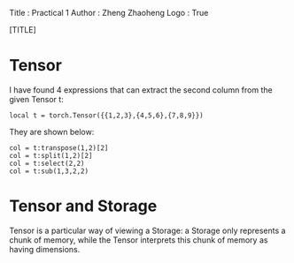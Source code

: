 Title         : Practical 1
Author        : Zheng Zhaoheng
Logo          : True

[TITLE]

# Tensor
I have found 4 expressions that can extract the second column from the given Tensor t:

    local t = torch.Tensor({{1,2,3},{4,5,6},{7,8,9}})

They are shown below:

    col = t:transpose(1,2)[2]
    col = t:split(1,2)[2]
    col = t:select(2,2)
    col = t:sub(1,3,2,2)

# Tensor and Storage
Tensor is a particular way of viewing a Storage: a Storage only represents a chunk of memory, while the Tensor interprets
this chunk of memory as having dimensions.
